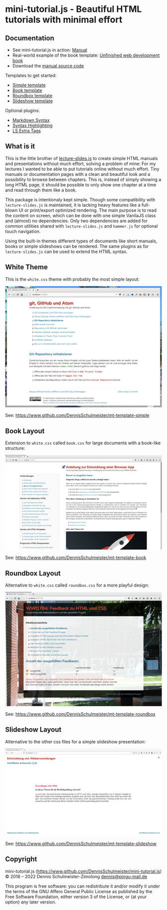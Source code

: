mini-tutorial.js - Beautiful HTML tutorials with minimal effort
===============================================================

Documentation
-------------

 * See mini-tutorial.js in action: [Manual](https://www.wpvs.de/repo/mini-tutorial/manual/#1)
 * Real-world example of the book template: [Unfinished web development book](https://www.wpvs.de/repo/webprog/browser-app/#1)
 * Download the [manual source code](https://www.github.com/DennisSchulmeister/mt-manual)

Templates to get started:

 * [Simple template](https://www.github.com/DennisSchulmeister/mt-template-simple)
 * [Book template](https://www.github.com/DennisSchulmeister/mt-template-book)
 * [Roundbox template](https://www.github.com/DennisSchulmeister/mt-template-roundbox)
 * [Slideshow template](https://www.github.com/DennisSchulmeister/mt-template-slideshow)

Optional plugins:

 * [Markdown Syntax](https://www.github.com/DennisSchulmeister/ls-plugin-markdown)
 * [Syntax Highlighting](https://www.github.com/DennisSchulmeister/ls-plugin-highlight.js)
 * [LS Extra Tags](https://www.github.com/DennisSchulmeister/ls-plugin-extra-tags)

What is it
----------

This is the little brother of [lecture-slides.js](https://www.github.com/DennisSchulmeister/lecture-slides.js)
to create simple HTML manuals and presentations without much effort, solving
a problem of mine:  For my lectures I wanted to be able to put tutorials
online without much effort. Tiny manuals or documentation pages with a clean
and beautiful look and a possibility to browse between chapters. This is,
instead of simply showing a long HTML page, it should be possible to only show
one chapter at a time and read through them like a book.

This package is intentionaly kept simple. Though some compatibility with
`lecture-slides.js` is maintained, it is lacking heavy features like a
full-blown UI or print/export optimized rendering. The main purpose is to read
the content on screen, which can be done with one simple VanilaJS class and
(almost) no dependencies. Only two dependencies are added for common utilities
shared with `lecture-slides.js` and `hammer.js` for optional touch navigation.

Using the built-in themes different types of documents like short manuals, books
or simple slideshows can be rendered. The same plugins as for `lecture-slides.js`
can be used to extend the HTML syntax.

White Theme
-----------

This is the `white.css` theme with probably the most simple layout:

![Screenshot](screenshots/simple.png)

See: https://www.github.com/DennisSchulmeister/mt-template-simple

Book Layout
-----------

Extension to `white.css` called `book.css` for large documents with a book-like
structure:

![Screenshot](screenshots/book.png)

See: https://www.github.com/DennisSchulmeister/mt-template-book

Roundbox Layout
---------------

Alternative to `white.css` called `roundbox.css` for a more playful design:

![Screenshot](screenshots/roundbox.png)

See: https://www.github.com/DennisSchulmeister/mt-template-roundbox

Slideshow Layout
----------------

Alternative to the other css files for a simple slideshow presentation:

![Screenshot](screenshots/slideshow.png)

See: https://www.github.com/DennisSchulmeister/mt-template-slideshow

Copyright
---------

mini-tutorial.js (https://www.github.com/DennisSchulmeister/mini-tutorial.js) <br/>
© 2018 – 2022 Dennis Schulmeister-Zimolong <dennis@pingu-mail.de>

This program is free software: you can redistribute it and/or modify
it under the terms of the GNU Affero General Public License as
published by the Free Software Foundation, either version 3 of the
License, or (at your option) any later version.
